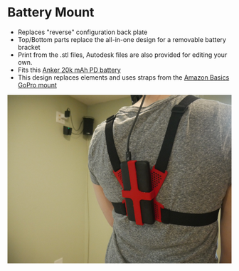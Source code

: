 # Battery Mount

- Replaces "reverse" configuration back plate
- Top/Bottom parts replace the all-in-one design for a removable battery bracket
- Print from the .stl files, Autodesk files are also provided for editing your own. 
- Fits this [Anker 20k mAh PD battery](https://www.amazon.com/Anker-Portable-PowerCore-Essential-Compatible/dp/B08LG2X98F)
- This design replaces elements and uses straps from the [Amazon Basics GoPro mount](https://www.amazon.com/AmazonBasics-Chest-Mount-Harness-cameras/dp/B01D3I8A7A)

![top view](https://raw.githubusercontent.com/katruud/Catstrap-VR-Tracker-Mounts/main/Battery%20Mount/images/back-mount.png)
